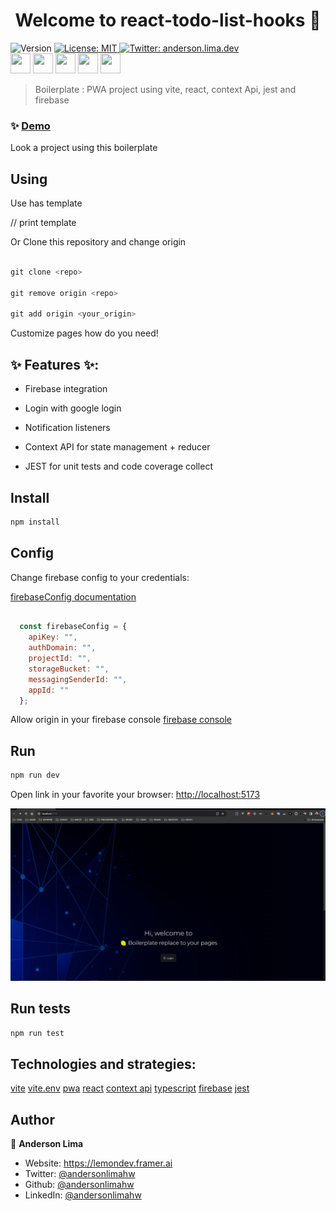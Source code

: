<h1 align="center">Welcome to react-todo-list-hooks 👋</h1>
<p>
  <img alt="Version" src="https://img.shields.io/badge/version-1.0.0-blue.svg?cacheSeconds=2592000" />

  <a href="#" target="_blank">
    <img alt="License: MIT" src="https://img.shields.io/badge/License-MIT-yellow.svg" />
  </a>

  <a href="https://twitter.com/anderson.lima.dev" target="_blank">
    <img alt="Twitter: anderson.lima.dev" src="https://img.shields.io/twitter/follow/anderson.lima.dev.svg?style=social" />
  </a>

  <br />
  <img
   height="32"
   width="32"
   src="https://cdn.jsdelivr.net/npm/simple-icons@v9/icons/vite.svg"
 />
 <img
   height="32"
   width="32"
   src="https://cdn.jsdelivr.net/npm/simple-icons@v9/icons/react.svg"
 />
 <img
   height="32"
   width="32"
   src="https://cdn.jsdelivr.net/npm/simple-icons@v9/icons/typescript.svg"
 />
 <img
   height="32"
   width="32"
   src="https://cdn.jsdelivr.net/npm/simple-icons@v9/icons/firebase.svg"
 />
 <img
   height="32"
   width="32"
   src="https://cdn.jsdelivr.net/npm/simple-icons@v9/icons/jest.svg"
 />
 
 


> Boilerplate : PWA project using vite, react, context Api, jest and firebase


### ✨ [Demo](https://lemon-todo-list.vercel.app/)

Look a project using this boilerplate

## Using

Use has template

// print template



Or
Clone this repository and change origin

```powershell

git clone <repo>

git remove origin <repo>

git add origin <your_origin>

```
Customize pages how do you need!

## ✨ Features ✨:
* Firebase integration

* Login with google login

* Notification listeners

* Context API for state management + reducer

* JEST for unit tests and code coverage collect


## Install

```sh
npm install
```

## Config
Change firebase config to your credentials: 

[firebaseConfig documentation](https://firebase.google.com/docs/reference/js/database.md#database_package)

```javascript

  const firebaseConfig = {
    apiKey: "",
    authDomain: "",
    projectId: "",
    storageBucket: "",
    messagingSenderId: "",
    appId: ""
  };

```

Allow origin in your firebase console
[firebase console](https://firebase.google.com/docs/hosting/custom-domain?hl=pt)


## Run

```sh
npm run dev

```

Open link in your favorite your browser:
[http://localhost:5173](http://localhost:5173/)

![](./public/demo/demo-home.png)

## Run tests

```sh
npm run test
```

## Technologies and strategies:
[vite](https://vitejs.dev/)
[vite.env](https=//pt.vitejs.dev/guide/env-and-mode)
[pwa](https://developer.mozilla.org/en-US/docs/Web/Progressive_web_apps)
[react](https://react.dev/learn)
[context api](https://react.dev/reference/react/useContext)
[typescript](https://www.typescriptlang.org/docs/)
[firebase](https://firebase.google.com/docs)
[jest](https://jestjs.io/docs/getting-started)


## Author

👤 **Anderson Lima**

- Website: https://lemondev.framer.ai
- Twitter: [@andersonlimahw](https://twitter.com/andersonlimahw)
- Github: [@andersonlimahw](https://github.com/andersonlimahw)
- LinkedIn: [@andersonlimahw](https://linkedin.com/in/andersonlimahw)
